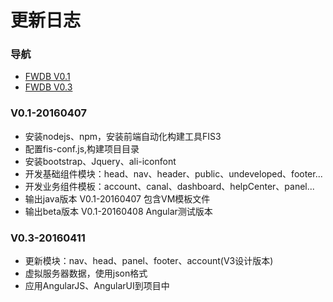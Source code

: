 # 更新日志

### 导航
- [FWDB V0.1](#V0.1-20160407)
- [FWDB V0.3](#V0.3-20160411)


### V0.1-20160407
  * 安装nodejs、npm，安装前端自动化构建工具FIS3
  * 配置fis-conf.js,构建项目目录
  * 安装bootstrap、Jquery、ali-iconfont
  * 开发基础组件模块：head、nav、header、public、undeveloped、footer...
  * 开发业务组件模板：account、canal、dashboard、helpCenter、panel...
  * 输出java版本 V0.1-20160407 包含VM模板文件
  * 输出beta版本 V0.1-20160408 Angular测试版本
  
### V0.3-20160411
  * 更新模块：nav、head、panel、footer、account(V3设计版本)
  * 虚拟服务器数据，使用json格式
  * 应用AngularJS、AngularUI到项目中